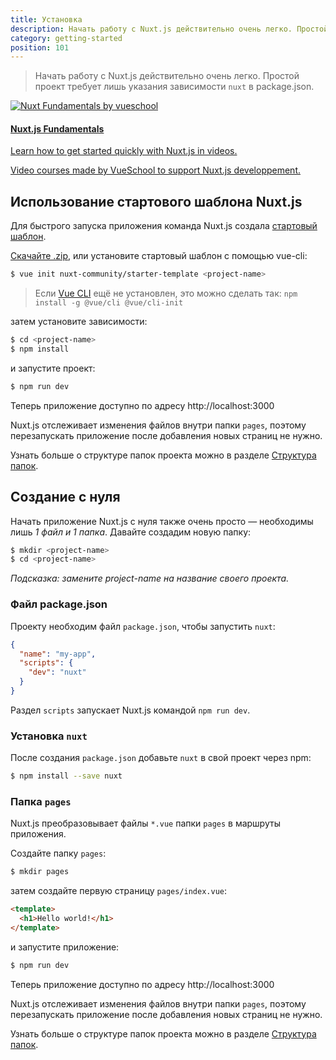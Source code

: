 ```yaml
---
title: Установка
description: Начать работу с Nuxt.js действительно очень легко. Простой проект требует лишь указания зависимости `nuxt` в package.json.
category: getting-started
position: 101
---
```


> Начать работу с Nuxt.js действительно очень легко. Простой проект требует лишь указания зависимости `nuxt` в package.json.

<div>
  <a href="https://vueschool.io/courses/nuxtjs-fundamentals/?friend=nuxt" target="_blank" class="Promote">
    <img src="/nuxt-fundamentals.png" srcset="/nuxt-fundamentals-2x.png 2x" alt="Nuxt Fundamentals by vueschool"/>
    <div class="Promote__Content">
      <h4 class="Promote__Content__Title">Nuxt.js Fundamentals</h4>
      <p class="Promote__Content__Description">Learn how to get started quickly with Nuxt.js in videos.</p>
      <p class="Promote__Content__Signature">Video courses made by VueSchool to support Nuxt.js developpement.</p>
    </div>
  </a>
</div>

## Использование стартового шаблона Nuxt.js

Для быстрого запуска приложения команда Nuxt.js создала [стартовый шаблон](https://github.com/nuxt-community/starter-template).

[Скачайте .zip](https://github.com/nuxt-community/starter-template/archive/master.zip), или установите стартовый шаблон с помощью vue-cli:

```bash
$ vue init nuxt-community/starter-template <project-name>
```

> Если [Vue CLI](https://github.com/vuejs/vue-cli) ещё не установлен, это можно сделать так: `npm install -g @vue/cli @vue/cli-init`

затем установите зависимости:

```bash
$ cd <project-name>
$ npm install
```

и запустите проект:
```bash
$ npm run dev
```
Теперь приложение доступно по адресу http://localhost:3000

<div class="Alert">

Nuxt.js отслеживает изменения файлов внутри папки `pages`, поэтому перезапускать приложение после добавления новых страниц не нужно.

</div>

Узнать больше о структуре папок проекта можно в разделе [Структура папок](/guide/directory-structure).

## Создание с нуля

Начать приложение Nuxt.js с нуля также очень просто — необходимы лишь *1 файл и 1 папка*.
Давайте создадим новую папку:

```bash
$ mkdir <project-name>
$ cd <project-name>
```

*Подсказка: замените project-name на название своего проекта.*

### Файл package.json

Проекту необходим файл `package.json`, чтобы запустить `nuxt`:
```json
{
  "name": "my-app",
  "scripts": {
    "dev": "nuxt"
  }
}
```
Раздел `scripts` запускает Nuxt.js командой `npm run dev`.

### Установка `nuxt`

После создания `package.json` добавьте `nuxt` в свой проект через npm:
```bash
$ npm install --save nuxt
```

### Папка `pages`

Nuxt.js преобразовывает файлы `*.vue` папки `pages` в маршруты приложения.

Создайте папку `pages`:
```bash
$ mkdir pages
```

затем создайте первую страницу `pages/index.vue`:
```html
<template>
  <h1>Hello world!</h1>
</template>
```

и запустите приложение:
```bash
$ npm run dev
```
Теперь приложение доступно по адресу http://localhost:3000

<div class="Alert">

Nuxt.js отслеживает изменения файлов внутри папки `pages`, поэтому перезапускать приложение после добавления новых страниц не нужно.

</div>

Узнать больше о структуре папок проекта можно в разделе [Структура папок](/guide/directory-structure).

